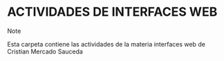 # ACTIVIDADES DE INTERFACES WEB
> [!NOTE]
> Esta carpeta contiene las actividades de la materia interfaces web de Cristian Mercado Sauceda